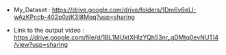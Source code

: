 * My_Dataset : https://drive.google.com/drive/folders/1Dm6v6eLI-wAzKPccb-402p0zjK3I8Mqq?usp=sharing

* Link to the output video : https://drive.google.com/file/d/1BL1MUktXHlzYQh53nr_gDMtq0evNUTI4/view?usp=sharing




